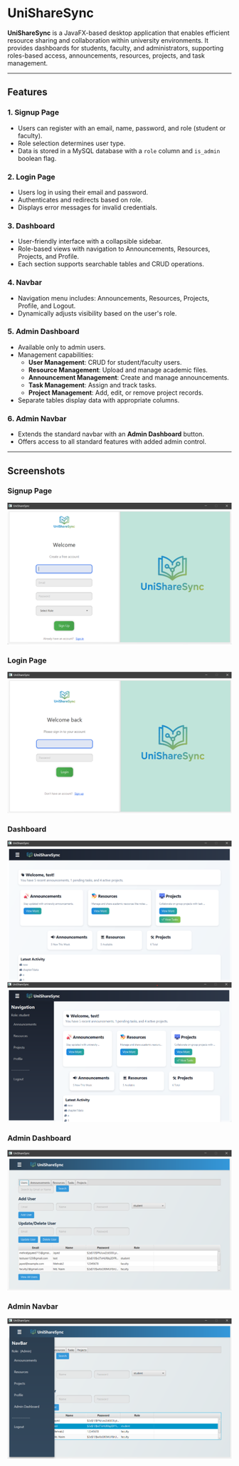 # UniShareSync

**UniShareSync** is a JavaFX-based desktop application that enables efficient resource sharing and collaboration within university environments. It provides dashboards for students, faculty, and administrators, supporting roles-based access, announcements, resources, projects, and task management.

---

## Features

### 1. Signup Page
- Users can register with an email, name, password, and role (student or faculty).
- Role selection determines user type.
- Data is stored in a MySQL database with a `role` column and `is_admin` boolean flag.

### 2. Login Page
- Users log in using their email and password.
- Authenticates and redirects based on role.
- Displays error messages for invalid credentials.

### 3. Dashboard
- User-friendly interface with a collapsible sidebar.
- Role-based views with navigation to Announcements, Resources, Projects, and Profile.
- Each section supports searchable tables and CRUD operations.

### 4. Navbar
- Navigation menu includes: Announcements, Resources, Projects, Profile, and Logout.
- Dynamically adjusts visibility based on the user's role.

### 5. Admin Dashboard
- Available only to admin users.
- Management capabilities:
  - **User Management**: CRUD for student/faculty users.
  - **Resource Management**: Upload and manage academic files.
  - **Announcement Management**: Create and manage announcements.
  - **Task Management**: Assign and track tasks.
  - **Project Management**: Add, edit, or remove project records.
- Separate tables display data with appropriate columns.

### 6. Admin Navbar
- Extends the standard navbar with an **Admin Dashboard** button.
- Offers access to all standard features with added admin control.

---

## Screenshots

### Signup Page  
![Signup Page](screenshots/signup_page.png)

### Login Page  
![Login Page](screenshots/login_page.png)

### Dashboard  
![Dashboard](screenshots/dashboard.png)  
![Dashboard with Navbar](screenshots/dashboardwithnavbar.png)

### Admin Dashboard  
![Admin Dashboard](screenshots/admin_dashboard.png)

### Admin Navbar  
![Admin Navbar](screenshots/admin_navbar.png)
